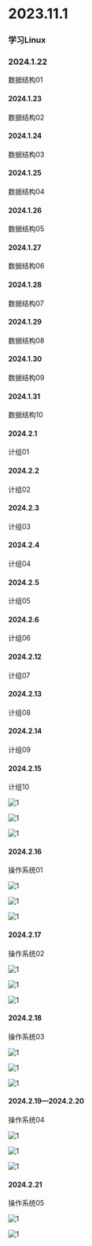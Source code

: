 # 2023.11.1

### 学习Linux

### 2024.1.22

数据结构01

#### 2024.1.23

数据结构02

#### 2024.1.24

数据结构03

#### 2024.1.25

数据结构04

#### 2024.1.26

数据结构05

#### 2024.1.27

数据结构06

#### 2024.1.28

数据结构07

#### 2024.1.29

数据结构08

#### 2024.1.30

数据结构09

#### 2024.1.31

数据结构10

#### 2024.2.1

计组01

#### 2024.2.2

计组02

#### 2024.2.3

计组03

#### 2024.2.4

计组04

#### 2024.2.5

计组05

#### 2024.2.6

计组06

#### 2024.2.12

计组07

#### 2024.2.13

计组08

#### 2024.2.14

计组09

#### 2024.2.15

计组10

![1](./068.jpg)

![1](./069.jpg)

![1](./070.jpg)

#### 2024.2.16

操作系统01

![1](./071.jpg)

![1](./072.jpg)

![1](./073.jpg)

#### 2024.2.17

操作系统02

![1](./074.jpg)

![1](./075.jpg)

![1](./076.jpg)

#### 2024.2.18

操作系统03

![1](./077.jpg)

![1](./078.jpg)

![1](./079.jpg)

#### 2024.2.19—2024.2.20

操作系统04

![1](./080.jpg)

![1](./081.jpg)

![1](./082.jpg)

#### 2024.2.21

操作系统05

![1](./083.jpg)

![1](./084.jpg)
